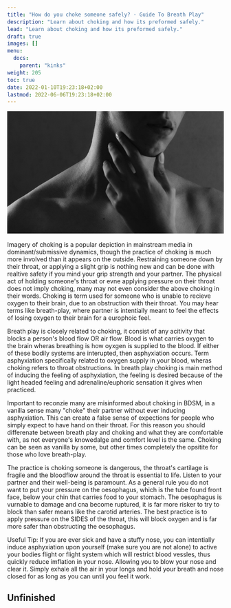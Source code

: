 ```yaml
---
title: "How do you choke someone safely? - Guide To Breath Play"
description: "Learn about choking and how its preformed safely."
lead: "Learn about choking and how its preformed safely."
draft: true
images: []
menu:
  docs:
    parent: "kinks"
weight: 205
toc: true
date: 2022-01-10T19:23:18+02:00
lastmod: 2022-06-06T19:23:18+02:00
---
```


![Image](luiz-rogerio-nunes-XEQAQwaAAC0-unsplash.jpg)

Imagery of choking is a popular depiction in mainstream media in dominant/submissive dynamics, though the practice of choking is much more involved than it appears on the outside. Restraining someone down by their throat, or applying a slight grip is nothing new and can be done with realtive safety if you mind your grip strength and your partner. The physical act of holding someone's throat or evne applying pressure on their throat does not imply choking, many may not even consider the above choking in their words. Choking is term used for someone who is unable to recieve oxygen to their brain, due to an obstruction with their throat. You may hear terms like breath-play, where partner is intentially meant to feel the effects of losing oxygen to their brain for a europhoic feel.

Breath play is closely related to choking, it consist of any acitivity that blocks a person's blood flow OR air flow. Blood is what carries oxygen to the brain wheras breathing is how oyxgen is supplied to the blood. If either of these bodily systems are interupted, then asphyxiation occurs. Term asphyxiation specifically related to oxygen supply in your blood, wheras choking refers to throat obstructions. In breath play choking is main method of inducing the feeling of asphyxiation, the feeling is desired because of the light headed feeling and adrenaline/euphoric sensation it gives when practiced.

Important to reconzie many are misinformed about choking in BDSM, in a vanilla sense many "choke" their partner without ever inducing asphyxiation. This can create a false sense of expections for people who simply expect to have hand on their throat. For this reason you should differenate between breath play and choking and what they are comfortable with, as not everyone's knowedalge and comfort level is the same. Choking can be seen as vanilla by some, but other times completely the opsitite for those who love breath-play.

The practice is choking someone is dangerous, the throat's cartilage is fragile and the bloodflow around the throat is essential to life. Listen to your partner and their well-being is paramount. As a general rule you do not want to put your pressure on the oesophagus, which is the tube found front face, below your chin that carries food to your stomach. The oesophagus is vurnable to damage and cna become ruptured, it is far more risker to try to block than safer means like the carotid arteries. The best practice is to apply pressure on the SIDES of the throat, this will block oxygen and is far more safer than obstructing the oesophagus.

Useful Tip: If you are ever sick and have a stuffy nose, you can intentially induce asphyxiation upon yourself (make sure you are not alone) to active your bodies flight or flight system which will restrict blood vessles, thus quickly reduce imflation in your nose. Allowing you to blow your nose and clear it. Simply exhale all the air in your longs and hold your breath and nose closed for as long as you can until you feel it work.

## Unfinished
